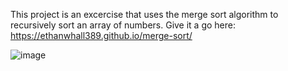 This project is an excercise that uses the merge sort algorithm to recursively sort an array of numbers.
Give it a go here: https://ethanwhall389.github.io/merge-sort/

![image](https://github.com/ethanwhall389/merge-sort/assets/125170834/0dda2075-84a0-42d3-b2a2-62e9a183c029)
